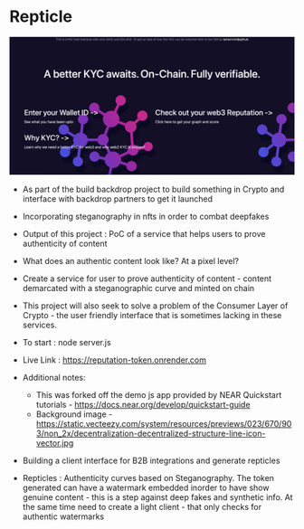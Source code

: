 # Repticle

![A Better KYC awaits. On-Chain. Fully verifiable](./TitlePage.png)

- As part of the build backdrop project to build something in Crypto and interface with backdrop partners to get it launched

- Incorporating steganography in nfts in order to combat deepfakes

- Output of this project : PoC of a service that helps users to prove authenticity of content

- What does an authentic content look like? At a pixel level?

- Create a service for user to prove authenticity of content - content demarcated with a steganographic curve and minted on chain

- This project will also seek to solve a problem of the Consumer Layer of Crypto - the user friendly interface that is sometimes lacking in these services.

- To start : node server.js

- Live Link : https://reputation-token.onrender.com

- Additional notes:

  - This was forked off the demo js app provided by NEAR Quickstart tutorials - https://docs.near.org/develop/quickstart-guide
  - Background image - https://static.vecteezy.com/system/resources/previews/023/670/903/non_2x/decentralization-decentralized-structure-line-icon-vector.jpg

- Building a client interface for B2B integrations and generate repticles

- Repticles : Authenticity curves based on Steganography. The token generated can have a watermark embedded inorder to have show genuine content - this is a step against deep fakes and synthetic info. At the same time need to create a light client - that only checks for authentic watermarks
